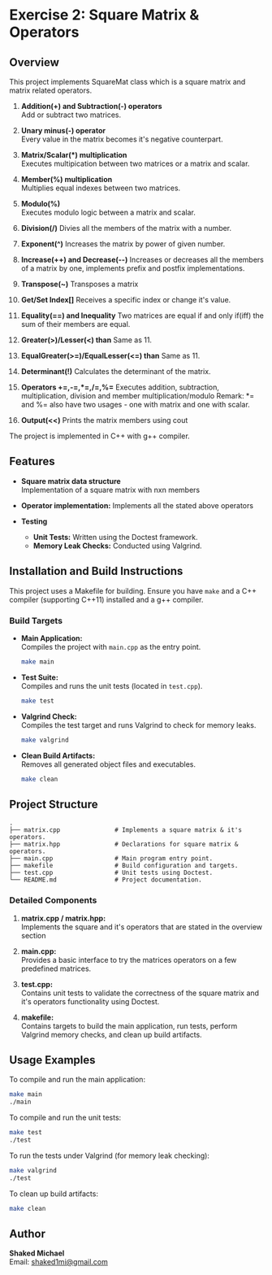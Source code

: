 # Exercise 2: Square Matrix & Operators

## Overview
This project implements SquareMat class which is a square matrix and matrix related operators.

1. **Addition(+) and Subtraction(-) operators**  
   Add or subtract two matrices.

2. **Unary minus(-) operator**  
   Every value in the matrix becomes it's negative counterpart.

3. **Matrix/Scalar(*) multiplication**  
   Executes multipication between two matrices or a matrix and scalar.

4. **Member(%) multiplication**  
   Multiplies equal indexes between two matrices.

5. **Modulo(%)**  
   Executes modulo logic between a matrix and scalar.

6. **Division(/)**
    Divies all the members of the matrix with a number.

7. **Exponent(^)**
    Increases the matrix by power of given number.

8. **Increase(++) and Decrease(--)**
    Increases or decreases all the members of a matrix by one, implements prefix and postfix implementations.

9. **Transpose(~)**
    Transposes a matrix

10. **Get/Set Index[]**
    Receives a specific index or change it's value.

11. **Equality(==) and Inequality**
    Two matrices are equal if and only if(iff) the sum of their members are equal.

12. **Greater(>)/Lesser(<) than**
    Same as 11.

13. **EqualGreater(>=)/EqualLesser(<=) than**
    Same as 11.

14. **Determinant(!)**
    Calculates the determinant of the matrix.

15. **Operators +=,-=,*=,/=,%=**
    Executes addition, subtraction, multiplication, division and member multiplication/modulo
    Remark: *= and %= also have two usages - one with matrix and one with scalar.

16. **Output(<<)**
    Prints the matrix members using cout

The project is implemented in C++ with g++ compiler.

## Features

- **Square matrix data structure**  
  Implementation of a square matrix with nxn members

- **Operator implementation:**
  Implements all the stated above operators

- **Testing**
  - **Unit Tests:** Written using the Doctest framework.
  - **Memory Leak Checks:** Conducted using Valgrind.

## Installation and Build Instructions

This project uses a Makefile for building. Ensure you have `make` and a C++ compiler (supporting C++11) installed and a g++ compiler.

### Build Targets

- **Main Application:**  
  Compiles the project with `main.cpp` as the entry point.
  ```bash
  make main
  ```
  
- **Test Suite:**  
  Compiles and runs the unit tests (located in `test.cpp`).
  ```bash
  make test
  ```
  
- **Valgrind Check:**  
  Compiles the test target and runs Valgrind to check for memory leaks.
  ```bash
  make valgrind
  ```

- **Clean Build Artifacts:**  
  Removes all generated object files and executables.
  ```bash
  make clean
  ```

## Project Structure

```
.
├── matrix.cpp               # Implements a square matrix & it's operators.
├── matrix.hpp               # Declarations for square matrix & operators.
├── main.cpp                 # Main program entry point.
├── makefile                 # Build configuration and targets.
├── test.cpp                 # Unit tests using Doctest.
└── README.md                # Project documentation.
```

### Detailed Components

1. **matrix.cpp / matrix.hpp:**  
   Implements the square and it's operators that are stated in the overview section

2. **main.cpp:**  
   Provides a basic interface to try the matrices operators on a few predefined matrices.

3. **test.cpp:**  
   Contains unit tests to validate the correctness of the square matrix and it's operators functionality using Doctest.

4. **makefile:**  
   Contains targets to build the main application, run tests, perform Valgrind memory checks, and clean up build artifacts.

## Usage Examples

To compile and run the main application:
```bash
make main
./main
```

To compile and run the unit tests:
```bash
make test
./test
```

To run the tests under Valgrind (for memory leak checking):
```bash
make valgrind
./test
```

To clean up build artifacts:
```bash
make clean
```

## Author

**Shaked Michael**  
Email: shaked1mi@gmail.com